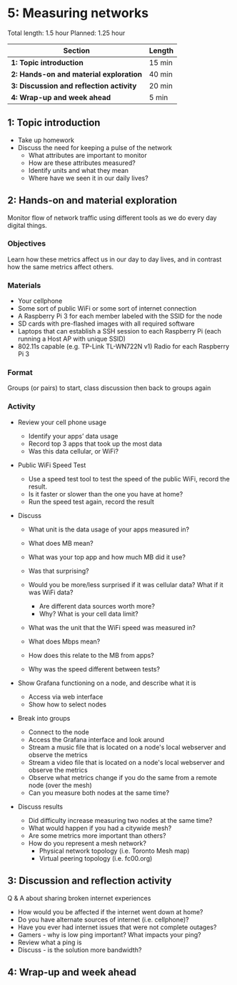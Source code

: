 # 5: Measuring networks

Total length:  1.5 hour
Planned:      1.25 hour

| **Section**                                        | **Length** |
|----------------------------------------------------|------------|
| **1: Topic introduction**                          | 15 min     |
| **2: Hands-on and material exploration**           | 40 min     |
| **3: Discussion and reflection activity**          | 20 min     |
| **4: Wrap-up and week ahead**                      | 5 min      |

## 1: Topic introduction

* Take up homework 
* Discuss the need for keeping a pulse of the network
  * What attributes are important to monitor
  * How are these attributes measured?
  * Identify units and what they mean
  * Where have we seen it in our daily lives?

## 2: Hands-on and material exploration

Monitor flow of network traffic using different tools as we do every day digital things.

### Objectives

Learn how these metrics affect us in our day to day lives, and in contrast how the same metrics affect others.

### Materials

* Your cellphone
* Some sort of public WiFi or some sort of internet connection
* A Raspberry Pi 3 for each member labeled with the SSID for the node
* SD cards with pre-flashed images with all required software
* Laptops that can establish a SSH session to each Raspberry Pi (each running a Host AP with unique SSID)
* 802.11s capable (e.g. TP-Link TL-WN722N v1) Radio for each Raspberry Pi 3

### Format

Groups (or pairs) to start, class discussion then back to groups again

### Activity

* Review your cell phone usage
  * Identify your apps’ data usage
  * Record top 3 apps that took up the most data
  * Was this data cellular, or WiFi?
* Public WiFi Speed Test
  * Use a speed test tool to test the speed of the public WiFi, record the result.
  * Is it faster or slower than the one you have at home? 
  * Run the speed test again, record the result
  
* Discuss
  * What unit is the data usage of your apps measured in?
  * What does MB mean?
  * What was your top app and how much MB did it use?
  * Was that surprising?
  * Would you be more/less surprised if it was cellular data? What if it was WiFi data? 
    * Are different data sources worth more?
    * Why? What is your cell data limit?
  
  * What was the unit that the WiFi speed was measured in?
  * What does Mbps mean?
  * How does this relate to the MB from apps?
  * Why was the speed different between tests?
  
* Show Grafana functioning on a node, and describe what it is
  * Access via web interface
  * Show how to select nodes
  
* Break into groups
  * Connect to the node
  * Access the Grafana interface and look around
  * Stream a music file that is located on a node's local webserver and observe the metrics
  * Stream a video file that is located on a node's local webserver and observe the metrics
  * Observe what metrics change if you do the same from a remote node (over the mesh)
  * Can you measure both nodes at the same time?

* Discuss results
  * Did difficulty increase measuring two nodes at the same time?
  * What would happen if you had a citywide mesh?
  * Are some metrics more important than others?
  * How do you represent a mesh network?
    * Physical network topology (i.e. Toronto Mesh map)
    * Virtual peering topology (i.e. fc00.org)

## 3: Discussion and reflection activity

Q & A about sharing broken internet experiences
  * How would you be affected if the internet went down at home?
  * Do you have alternate sources of internet (i.e. cellphone)?
  * Have you ever had internet issues that were not complete outages?
  * Gamers - why is low ping important? What impacts your ping?
  * Review what a ping is
  * Discuss - is the solution more bandwidth?
  

## 4: Wrap-up and week ahead

